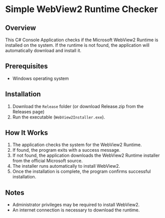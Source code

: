 # Simple WebView2 Runtime Checker

## Overview
This C# Console Application checks if the Microsoft WebView2 Runtime is installed on the system. If the runtime is not found, the application will automatically download and install it.

## Prerequisites
- Windows operating system

## Installation
1. Download the `Release` folder (or download Release.zip from the Releases page)
3. Run the executable (`WebView2Installer.exe`).

## How It Works
1. The application checks the system for the WebView2 Runtime.
2. If found, the program exits with a success message.
3. If not found, the application downloads the WebView2 Runtime installer from the official Microsoft source.
4. The installer runs automatically to install WebView2.
5. Once the installation is complete, the program confirms successful installation.

## Notes
- Administrator privileges may be required to install WebView2.
- An internet connection is necessary to download the runtime.


